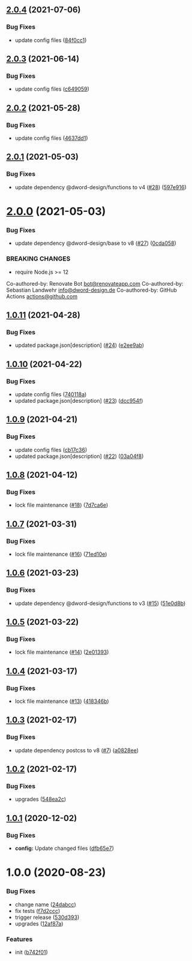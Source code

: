 ## [2.0.4](https://github.com/dword-design/postcss-vertical-rhythm/compare/v2.0.3...v2.0.4) (2021-07-06)


### Bug Fixes

* update config files ([84f0cc1](https://github.com/dword-design/postcss-vertical-rhythm/commit/84f0cc113e03609c91711feba0fb219ba20e4412))

## [2.0.3](https://github.com/dword-design/postcss-vertical-rhythm/compare/v2.0.2...v2.0.3) (2021-06-14)


### Bug Fixes

* update config files ([c649059](https://github.com/dword-design/postcss-vertical-rhythm/commit/c6490596764df94b186fe14541330448b02b5358))

## [2.0.2](https://github.com/dword-design/postcss-vertical-rhythm/compare/v2.0.1...v2.0.2) (2021-05-28)


### Bug Fixes

* update config files ([4637dd1](https://github.com/dword-design/postcss-vertical-rhythm/commit/4637dd157e6288a8c66e5635318e134c3a7045fe))

## [2.0.1](https://github.com/dword-design/postcss-vertical-rhythm/compare/v2.0.0...v2.0.1) (2021-05-03)


### Bug Fixes

* update dependency @dword-design/functions to v4 ([#28](https://github.com/dword-design/postcss-vertical-rhythm/issues/28)) ([597e916](https://github.com/dword-design/postcss-vertical-rhythm/commit/597e916b3a631e3cfa004b290c67f07f55f4c070))

# [2.0.0](https://github.com/dword-design/postcss-vertical-rhythm/compare/v1.0.11...v2.0.0) (2021-05-03)


### Bug Fixes

* update dependency @dword-design/base to v8 ([#27](https://github.com/dword-design/postcss-vertical-rhythm/issues/27)) ([0cda058](https://github.com/dword-design/postcss-vertical-rhythm/commit/0cda058f05c625ed904198148df13251adcdcf75))


### BREAKING CHANGES

* require Node.js >= 12

Co-authored-by: Renovate Bot <bot@renovateapp.com>
Co-authored-by: Sebastian Landwehr <info@dword-design.de>
Co-authored-by: GitHub Actions <actions@github.com>

## [1.0.11](https://github.com/dword-design/postcss-vertical-rhythm/compare/v1.0.10...v1.0.11) (2021-04-28)


### Bug Fixes

* updated package.json[description] ([#24](https://github.com/dword-design/postcss-vertical-rhythm/issues/24)) ([e2ee9ab](https://github.com/dword-design/postcss-vertical-rhythm/commit/e2ee9ab4be00832b4a32d3c4ef4326f38d914941))

## [1.0.10](https://github.com/dword-design/postcss-vertical-rhythm/compare/v1.0.9...v1.0.10) (2021-04-22)


### Bug Fixes

* update config files ([740118a](https://github.com/dword-design/postcss-vertical-rhythm/commit/740118af5d32bd21039b28967d0ee62c59851b6a))
* updated package.json[description] ([#23](https://github.com/dword-design/postcss-vertical-rhythm/issues/23)) ([dcc954f](https://github.com/dword-design/postcss-vertical-rhythm/commit/dcc954f954ffa1aae0da1d9397421cd2a33d895f))

## [1.0.9](https://github.com/dword-design/postcss-vertical-rhythm/compare/v1.0.8...v1.0.9) (2021-04-21)


### Bug Fixes

* update config files ([cb17c36](https://github.com/dword-design/postcss-vertical-rhythm/commit/cb17c360e61a0e8ad0da0b7693e114baccfe0481))
* updated package.json[description] ([#22](https://github.com/dword-design/postcss-vertical-rhythm/issues/22)) ([03a04f8](https://github.com/dword-design/postcss-vertical-rhythm/commit/03a04f89b13173979eb9e7a79dc6a200bc58d51c))

## [1.0.8](https://github.com/dword-design/postcss-vertical-rhythm/compare/v1.0.7...v1.0.8) (2021-04-12)


### Bug Fixes

* lock file maintenance ([#18](https://github.com/dword-design/postcss-vertical-rhythm/issues/18)) ([7d7ca6e](https://github.com/dword-design/postcss-vertical-rhythm/commit/7d7ca6e1e0d3230c32013978f2f4ac0ac33d0851))

## [1.0.7](https://github.com/dword-design/postcss-vertical-rhythm/compare/v1.0.6...v1.0.7) (2021-03-31)


### Bug Fixes

* lock file maintenance ([#16](https://github.com/dword-design/postcss-vertical-rhythm/issues/16)) ([71ed10e](https://github.com/dword-design/postcss-vertical-rhythm/commit/71ed10e6d4460c81f63de28d1eb3ee754d8bdfa9))

## [1.0.6](https://github.com/dword-design/postcss-vertical-rhythm/compare/v1.0.5...v1.0.6) (2021-03-23)


### Bug Fixes

* update dependency @dword-design/functions to v3 ([#15](https://github.com/dword-design/postcss-vertical-rhythm/issues/15)) ([51e0d8b](https://github.com/dword-design/postcss-vertical-rhythm/commit/51e0d8b8d963d0d76b5dc687510b361bf355f37c))

## [1.0.5](https://github.com/dword-design/postcss-vertical-rhythm/compare/v1.0.4...v1.0.5) (2021-03-22)


### Bug Fixes

* lock file maintenance ([#14](https://github.com/dword-design/postcss-vertical-rhythm/issues/14)) ([2e01393](https://github.com/dword-design/postcss-vertical-rhythm/commit/2e01393d6b1a0a1653d41766fe32784b10f05546))

## [1.0.4](https://github.com/dword-design/postcss-vertical-rhythm/compare/v1.0.3...v1.0.4) (2021-03-17)


### Bug Fixes

* lock file maintenance ([#13](https://github.com/dword-design/postcss-vertical-rhythm/issues/13)) ([418346b](https://github.com/dword-design/postcss-vertical-rhythm/commit/418346b12abf681af92ff64658a831235d9e7d24))

## [1.0.3](https://github.com/dword-design/postcss-vertical-rhythm/compare/v1.0.2...v1.0.3) (2021-02-17)


### Bug Fixes

* update dependency postcss to v8 ([#7](https://github.com/dword-design/postcss-vertical-rhythm/issues/7)) ([a0828ee](https://github.com/dword-design/postcss-vertical-rhythm/commit/a0828ee173904e44caa4f500a6d8bd286ed61408))

## [1.0.2](https://github.com/dword-design/postcss-vertical-rhythm/compare/v1.0.1...v1.0.2) (2021-02-17)


### Bug Fixes

* upgrades ([548ea2c](https://github.com/dword-design/postcss-vertical-rhythm/commit/548ea2c1f0cf872cad614147d7184c56a836fb97))

## [1.0.1](https://github.com/dword-design/postcss-vertical-rhythm/compare/v1.0.0...v1.0.1) (2020-12-02)


### Bug Fixes

* **config:** Update changed files ([dfb65e7](https://github.com/dword-design/postcss-vertical-rhythm/commit/dfb65e7901cace37e2eac175ed04d49ececf385a))

# 1.0.0 (2020-08-23)


### Bug Fixes

* change name ([24dabcc](https://github.com/dword-design/postcss-vertical-rhythm/commit/24dabcc4d3cfd5d2f5265086c8d732ceceecddc9))
* fix tests ([f7d2ccc](https://github.com/dword-design/postcss-vertical-rhythm/commit/f7d2ccc36a051075bf5f0481e3407c691d077004))
* trigger release ([530d393](https://github.com/dword-design/postcss-vertical-rhythm/commit/530d3936da8cfb85ba3df31e41decec364affc3a))
* upgrades ([12af87a](https://github.com/dword-design/postcss-vertical-rhythm/commit/12af87acab2f0e757b547939341597e4a0718f5f))


### Features

* init ([b742f01](https://github.com/dword-design/postcss-vertical-rhythm/commit/b742f014d0f190e6629459901d878710a14ad1b7))

